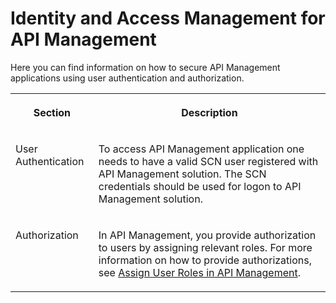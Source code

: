 <!-- loio016556fc2c6d4fcba20036822a3b94f6 -->

# Identity and Access Management for API Management

Here you can find information on how to secure API Management applications using user authentication and authorization.


<table>
<tr>
<th valign="top">

Section



</th>
<th valign="top">

Description



</th>
</tr>
<tr>
<td valign="top">

User Authentication



</td>
<td valign="top">

To access API Management application one needs to have a valid SCN user registered with API Management solution. The SCN credentials should be used for logon to API Management solution.



</td>
</tr>
<tr>
<td valign="top">

Authorization



</td>
<td valign="top">

In API Management, you provide authorization to users by assigning relevant roles. For more information on how to provide authorizations, see [Assign User Roles in API Management](../assign-user-roles-in-api-management-911ca5a.md).



</td>
</tr>
</table>

